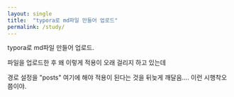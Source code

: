 ```yaml
---
layout: single
title:  "typora로 md파일 만들어 업로드"
permalink: /study/
---
```


typora로 md파일 만들어 업로드.

파일을 업로드한 후 왜 이렇게 적용이 오래 걸리지 하고 있는데

경로 설정을 "posts" 여기에 해야 적용이 된다는 것을 뒤늦게 깨달음....
이런 시행착오쯤이야.
